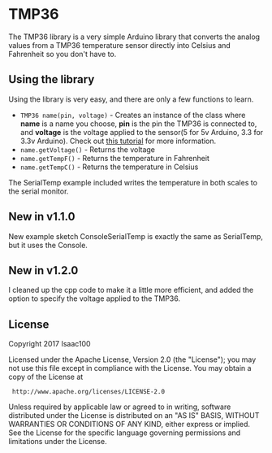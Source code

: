 # TMP36
The TMP36 library is a very simple Arduino library that converts the analog values from a TMP36 temperature sensor directly into Celsius and Fahrenheit so you don't have to.
## Using the library
Using the library is very easy, and there are only a few functions to learn.
 * `TMP36 name(pin, voltage)` - Creates an instance of the class where **name** is a name you choose, **pin** is the pin the TMP36 is connected to, and **voltage** is the voltage applied to the sensor(5 for 5v Arduino, 3.3 for 3.3v Arduino).  Check out [this tutorial](https://learn.adafruit.com/tmp36-temperature-sensor?view=all) for more information.
 * `name.getVoltage()` - Returns the voltage
 * `name.getTempF()` - Returns the temperature in Fahrenheit
 * `name.getTempC()` - Returns the temperature in Celsius<br />
 
The SerialTemp example included writes the temperature in both scales to the serial monitor.
## New in v1.1.0
New example sketch ConsoleSerialTemp is exactly the same as SerialTemp, but it uses the Console.
## New in v1.2.0
I cleaned up the cpp code to make it a little more efficient, and added the option to specify the voltage applied to the TMP36. 
## License
 Copyright 2017 Isaac100

   Licensed under the Apache License, Version 2.0 (the "License");
   you may not use this file except in compliance with the License.
   You may obtain a copy of the License at

     http://www.apache.org/licenses/LICENSE-2.0

   Unless required by applicable law or agreed to in writing, software
   distributed under the License is distributed on an "AS IS" BASIS,
   WITHOUT WARRANTIES OR CONDITIONS OF ANY KIND, either express or implied.
   See the License for the specific language governing permissions and
   limitations under the License.
